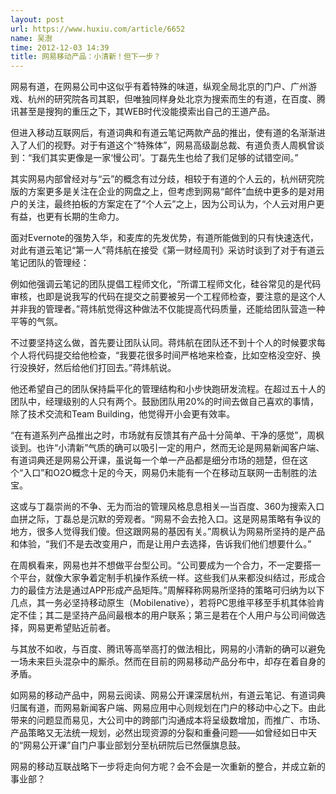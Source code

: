 ```yaml
---
layout: post
url: https://www.huxiu.com/article/6652
name: 吴澍
time: 2012-12-03 14:39
title: 网易移动产品：小清新！但下一步？
---
```

网易有道，在网易公司中这似乎有着特殊的味道，纵观全局北京的门户、广州游戏、杭州的研究院各司其职，但唯独同样身处北京为搜索而生的有道，在百度、腾讯甚至是搜狗的重压之下，其WEB时代没能摸索出自己的王道产品。

但进入移动互联网后，有道词典和有道云笔记两款产品的推出，使有道的名渐渐进入了人们的视野。对于有道这个“特殊体”，网易高级副总裁、有道负责人周枫曾谈到：“我们其实更像是一家‘慢公司’。丁磊先生也给了我们足够的试错空间。”

其实网易内部曾经对与“云”的概念有过分歧，相较于有道的个人云的，杭州研究院版的方案更多是关注在企业的网盘之上，但考虑到网易“邮件”血统中更多的是对用户的关注，最终拍板的方案定在了“个人云”之上，因为公司认为，个人云对用户更有益，也更有长期的生命力。

面对Evernote的强势入华，和麦库的先发优势，有道所能做到的只有快速迭代，对此有道云笔记“第一人”蒋炜航在接受《第一财经周刊》采访时谈到了对于有道云笔记团队的管理经：

例如他强调云笔记的团队提倡工程师文化，“所谓工程师文化，硅谷常见的是代码审核，也即是说我写的代码在提交之前要被另一个工程师检查，要注意的是这个人并非我的管理者。”蒋炜航觉得这种做法不仅能提高代码质量，还能给团队营造一种平等的气氛。

不过要坚持这么做，首先要让团队认同。蒋炜航在团队还不到十个人的时候要求每个人将代码提交给他检查，“我要花很多时间严格地来检查，比如空格没空好、换行没换好，然后给他们打回去。”蒋炜航说。

他还希望自己的团队保持扁平化的管理结构和小步快跑研发流程。在超过五十人的团队中，经理级别的人只有两个。鼓励团队用20%的时间去做自己喜欢的事情，除了技术交流和Team Building，他觉得开小会更有效率。

“在有道系列产品推出之时，市场就有反馈其有产品十分简单、干净的感觉”，周枫谈到。也许“小清新”气质的确可以吸引一定的用户，然而无论是网易新闻客户端、有道词典还是网易公开课，虽说每一个单一产品都是细分市场的翘楚，但在这个“入口”和O2O概念十足的今天，网易仍未能有一个在移动互联网一击制胜的法宝。

这或与丁磊崇尚的不争、无为而治的管理风格息息相关—当百度、360为搜索入口血拼之际，丁磊总是沉默的旁观者。“网易不会去抢入口。这是网易策略有争议的地方，很多人觉得我们傻。但这跟网易的基因有关。”周枫认为网易所坚持的是产品和体验，“我们不是去改变用户，而是让用户去选择，告诉我们他们想要什么。”

在周枫看来，网易也并不想做平台型公司。“公司要成为一个合力，不一定要搭一个平台，就像大家争着定制手机操作系统一样。这些我们从来都没纠结过，形成合力的最佳方法是通过APP形成产品矩阵。”周解释称网易所坚持的策略可归纳为以下几点，其一务必坚持移动原生（Mobilenative），若将PC思维平移至手机其体验肯定不佳；其二是坚持产品间最根本的用户联系；第三是若在个人用户与公司间做选择，网易更希望贴近前者。

与其放不如收，与百度、腾讯等高举高打的做法相比，网易的小清新的确可以避免一场未来巨头混杂中的厮杀。然而在目前的网易移动产品分布中，却存在着自身的矛盾。

如网易的移动产品中，网易云阅读、网易公开课深居杭州，有道云笔记、有道词典归属有道，而网易新闻客户端、网易应用中心则规划在门户的移动中心之下。由此带来的问题显而易见，大公司中的跨部门沟通成本将呈级数增加，而推广、市场、产品策略又无法统一规划，必然出现资源的分裂和重叠问题——如曾经如日中天的“网易公开课”自门户事业部划分至杭研院后已然偃旗息鼓。

网易的移动互联战略下一步将走向何方呢？会不会是一次重新的整合，并成立新的事业部？

